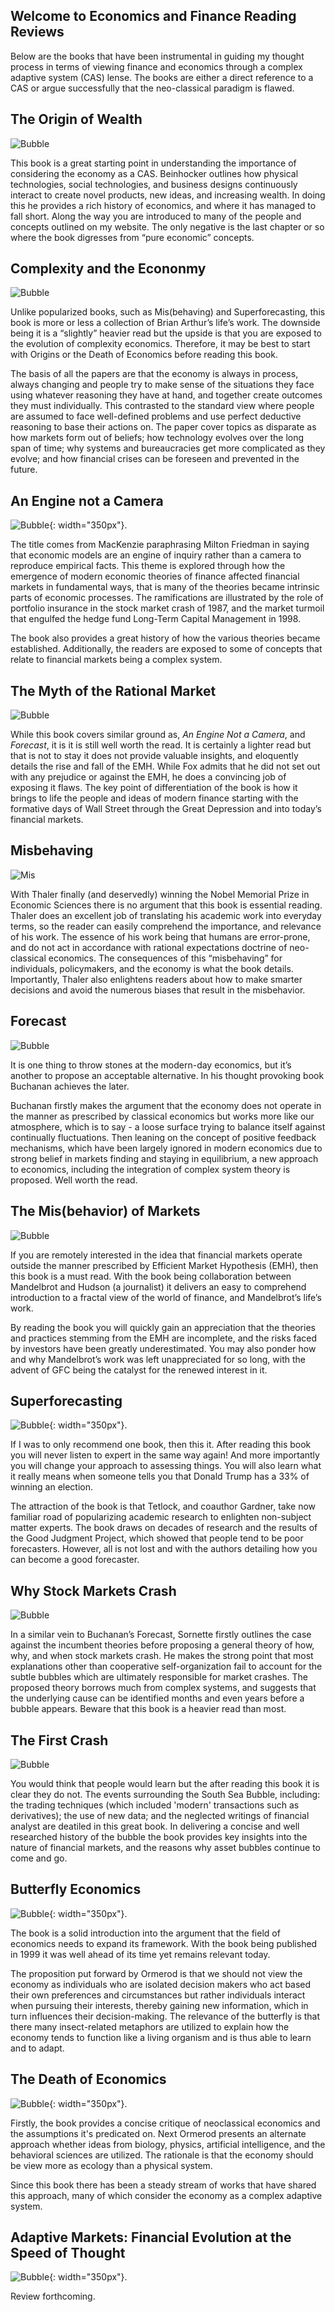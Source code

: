 ## Welcome to Economics and Finance Reading Reviews

Below are the books that have been instrumental in guiding my thought process in terms of viewing finance and economics through a complex adaptive system (CAS) lense. The books are either a direct reference to a CAS or argue successfully that the neo-classical paradigm is flawed.

## The Origin of Wealth
![Bubble](websiteimages/OofW.jpg)

This book is a great starting point in understanding the importance of considering the economy as a CAS. Beinhocker outlines how physical technologies, social technologies, and business designs continuously interact to create novel products, new ideas, and increasing wealth. In doing this he provides a rich history of economics, and where it has managed to fall short. Along the way you are introduced to many of the people and concepts outlined on my website. The only negative is the last chapter or so where the book digresses from “pure economic” concepts.

## Complexity and the Econonmy
![Bubble](websiteimages/complex.jpg)

Unlike popularized books, such as Mis(behaving) and Superforecasting, this book is more or less a collection of Brian Arthur’s life’s work. The downside being it is a “slightly” heavier read but the upside is that you are exposed to the evolution of complexity economics. Therefore, it may be best to start with Origins or the Death of Economics before reading this book.

The basis of all the papers are that the economy is always in process, always changing and people try to make sense of the situations they face using whatever reasoning they have at hand, and together create outcomes they must individually. This contrasted to the standard view where people are assumed to face well-defined problems and use perfect deductive reasoning to base their actions on. The paper cover topics as disparate as how markets form out of beliefs; how technology evolves over the long span of time; why systems and bureaucracies get more complicated as they evolve; and how financial crises can be foreseen and prevented in the future.

## An Engine not a Camera
![Bubble](websiteimages/imagecamera.jpg){: width="350px"}.

The title comes from MacKenzie paraphrasing Milton Friedman in saying that economic models are an engine of inquiry rather than a camera to reproduce empirical facts. This theme is explored through how the emergence of modern economic theories of finance affected financial markets in fundamental ways, that is many of the theories became intrinsic parts of economic processes. The ramifications are illustrated by the role of portfolio insurance in the stock market crash of 1987, and the market turmoil that engulfed the hedge fund Long-Term Capital Management in 1998. 

The book also provides a great history of how the various theories became established. Additionally, the readers are exposed to some of concepts that relate to financial markets being a complex system.

## The Myth of the Rational Market
![Bubble](websiteimages/rational.jpg)

While this book covers similar ground as, _An Engine Not a Camera_, and _Forecast_, it is it is still well worth the read. It is certainly a lighter read but that is not to stay it does not provide valuable insights, and eloquently details the rise and fall of the EMH. While Fox admits that he did not set out with any prejudice or against the EMH, he does a convincing job of exposing it flaws. The key point of differentiation of the book is how it brings to life the people and ideas of modern finance starting with the formative days of Wall Street through the Great Depression and into today’s financial markets.

## Misbehaving
![Mis](websiteimages/MisBehave.jpg)

With Thaler finally (and deservedly) winning the Nobel Memorial Prize in Economic Sciences there is no argument that this book is essential reading. Thaler does an excellent job of translating his academic work into everyday terms, so the reader can easily comprehend the importance, and relevance of his work. The essence of his work being that humans are error-prone, and do not act in accordance with rational expectations doctrine of neo-classical economics. The consequences of this “misbehaving” for individuals, policymakers, and the economy is what the book details. Importantly, Thaler also enlightens readers about how to make smarter decisions and avoid the numerous biases that result in the misbehavior.

## Forecast
![Bubble](websiteimages/forecast.jpg)

It is one thing to throw stones at the modern-day economics, but it’s another to propose an acceptable alternative. In his thought provoking book Buchanan achieves the later. 

Buchanan firstly makes the argument that the economy does not operate in the manner as prescribed by classical economics but works more like our atmosphere, which is to say - a loose surface trying to balance itself against continually fluctuations. Then leaning on the concept of positive feedback mechanisms, which have been largely ignored in modern economics due to strong belief in markets finding and staying in equilibrium, a new approach to economics, including the integration of complex system theory is proposed. Well worth the read.

## The Mis(behavior) of Markets
![Bubble](websiteimages/misbevman.jpg)

If you are remotely interested in the idea that financial markets operate outside the manner prescribed by Efficient Market Hypothesis (EMH), then this book is a must read. With the book being collaboration between Mandelbrot and Hudson (a journalist) it delivers an easy to comprehend introduction to a fractal view of the world of finance, and Mandelbrot’s life’s work. 

By reading the book you will quickly gain an appreciation that the theories and practices stemming from the EMH are incomplete, and the risks faced by investors have been greatly underestimated. You may also ponder how and why Mandelbrot’s work was left unappreciated for so long, with the advent of GFC being the catalyst for the renewed interest in it.

## Superforecasting
![Bubble](websiteimages/super.jpg){: width="350px"}.

If I was to only recommend one book, then this it. After reading this book you will never listen to expert in the same way again! And more importantly you will change your approach to assessing things. You will also learn what it really means when someone tells you that Donald Trump has a 33% of winning an election.

The attraction of the book is that Tetlock, and coauthor Gardner, take now familiar road of popularizing academic research to enlighten non-subject matter experts. The book draws on decades of research and the results of the Good Judgment Project, which showed that people tend to be poor forecasters. However, all is not lost and with the authors detailing  how you can become a good forecaster. 

## Why Stock Markets Crash 
![Bubble](websiteimages/whymarkets.gif)

In a similar vein to Buchanan’s Forecast, Sornette firstly outlines the case against the incumbent theories before proposing a general theory of how, why, and when stock markets crash. He makes the strong point that most explanations other than cooperative self-organization fail to account for the subtle bubbles which are ultimately responsible for market crashes. The proposed theory borrows much from complex systems, and suggests that the underlying cause can be identified months and even years before a bubble appears. Beware that this book is a heavier read than most.

## The First Crash
![Bubble](websiteimages/south.gif)

You would think that people would learn but the after reading this book it is clear they do not. The events surrounding the South Sea Bubble, including: the trading techniques (which included 'modern' transactions such as derivatives); the use of new data; and the neglected writings of financial analyst are deatiled in this great book. In delivering a concise and well researched history of the bubble the book provides key insights into the nature of financial markets, and the reasons why asset bubbles continue to come and go.  

## Butterfly Economics
![Bubble](websiteimages/butter.jpg){: width="350px"}.

The book is a solid introduction into the argument that the field of economics needs to expand its framework. With the book being published in 1999 it was well ahead of its time yet remains relevant today. 

The proposition put forward by Ormerod is that we should not view the economy as individuals who are isolated decision makers who act based their own preferences and circumstances but rather individuals interact when pursuing their interests, thereby gaining new information, which in turn influences their decision-making. The relevance of the butterfly is that there many insect-related metaphors are utilized to explain how the economy tends to function like a living organism and is thus able to learn and to adapt.

## The Death of Economics
![Bubble](websiteimages/death.jpg){: width="350px"}.

Firstly, the book provides a concise critique of neoclassical economics and the assumptions it's predicated on. Next Ormerod presents an alternate approach whether ideas from biology, physics, artificial intelligence, and the behavioral sciences are utilized. The rationale is that the economy should be view more as ecology than a physical system.

Since this book there has been a steady stream of works that have shared this approach, many of which consider the economy as a complex adaptive system.

## Adaptive Markets: Financial Evolution at the Speed of Thought
![Bubble](websiteimages/Adap.jpg){: width="350px"}.

Review forthcoming.
